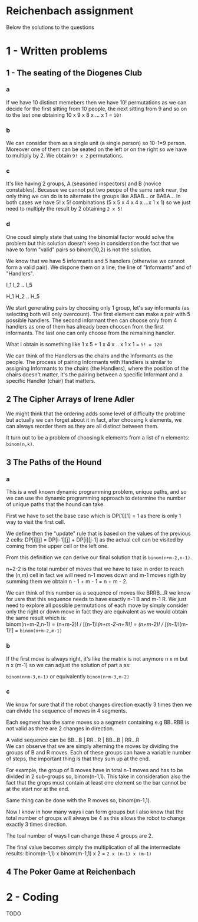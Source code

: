 # Reichenbach assignment
Below the solutions to the questions

# 1 - Written problems

## 1 - The seating of the Diogenes Club

### a
If we have 10 distinct memebers then we have 10! permutations as we can decide for the first sitting from 10 people, the next sitting from 9 and so on to the last one obtaining 10 x 9 x 8 x ... x 1 = `10!`

### b
We can consider them as a single unit (a single person) so 10-1=9 person.
Moreover one of them can be seated on the left or on the right
so we have to multiply by 2.
We obtain `9! x 2` permutations.

### c
It's like having 2 groups, A (seasoned inspectors) and B (novice constables). Becasue we cannot put two peope of the same rank near, the only thing we can do is to alternate the groups like
ABAB... or BABA...
In both cases we have 5! x 5! combinations (5 x 5 x 4 x 4 x ...x 1 x 1) so we just need to multiply the result by 2 obtaining `2 x 5!`

### d
One coudl simply state that using the binomial factor would solve the problem but this solution doesn't keep in consideration the fact that we have to form "valid" pairs so binom(10,2) is not the solution.

We know that we have 5 informants and 5 handlers (otherwise we cannot form a valid pair). We dispone them on a line, the line of "Informants" and of "Handlers".

I_1 I_2 .. I_5

H_1 H_2 .. H_5

We start generating pairs by choosing only 1 group, let's say informants (as selecting both will only overcount). The first element can make a pair with 5 possible handlers. The second informant then can choose only from 4 handlers as one of them has already been choosen from the first informants. The last one can only choose from the remaining handler.

What I obtain is something like 1 x 5 + 1 x 4 x .. x 1 x 1 = `5! = 120`

We can think of the Handlers as the chairs and the Informants as the people. The process of pairing Informants with Handlers is similar to assigning Informants to the chairs (the Handlers), where the position of the chairs doesn't matter, it's the pairing between a specific Informant and a specific Handler (chair) that matters.

## 2 The Cipher Arrays of Irene Adler
We might think that the ordering adds some level of difficulty the problme but actually we can forget about it in fact, after choosing k elements, we can always reorder them as they are all distinct between them.

It turn out to be a problem of choosing k elements from a list of n elements: `binom(n,k)`.

## 3 The Paths of the Hound

### a
This is a well known dynamic programming problem, unique paths, and so we can use the dynamic programming approach to determine the number of unique paths that the hound can take.

First we have to set the base case which is DP[1][1] = 1 as there is only 1 way to visit the first cell.

We define then the "update" rule that is based on the values of the previous 2 cells: DP[i][j] = DP[i-1][j] + DP[i][j-1] as the actual cell can be visited by coming from the upper cell or the left one.

From this definition we can derive our final solution that is `binom(n+m-2,n-1)`. 

n+2-2 is the total number of moves that we have to take in order to reach the (n,m) cell in fact we will need n-1 moves down and m-1 moves rigth by summing them we obtain n - 1 + m - 1 = n + m - 2.

We can think of this number as a sequence of moves like BRRB...R we know for usre that this sequence needs to have exactly n-1 B and m-1 R. We just need to explore all possible permutations of each move by simply consider only the right or down move in fact they are equivalent as we would obtain the same result which is:<br/>
binom(n+m-2,n-1) = (n+m-2)! / [(n-1)!*(n+m-2-n+1)!] = (n+m-2)! / [(n-1)!*(m-1)!] = `binom(n+m-2,m-1)`

### b
If the first move is always right, it's like the matrix is not anymore n x m but n x (m-1) so we can adjust the solution of part a as:

`binom(n+m-3,n-1)` or equivalently `binom(n+m-3,m-2)`

### c
We know for sure that if the robot changes direction exactly 3 times then we can divide the sequence of moves in 4 segments.

Each segment has the same moves so a segmetn containing e.g BB..RBB is not valid as there are 2 changes in direction.

A valid sequence can be BB...B | RR...R | BB...B | RR...R<br/>
We can observe that we are simply alterning the moves by dividing the groups of B and R moves. Each of these groups can have a variable number of steps, the important thing is that they sum up at the end.

For example, the group of B moves have in total n-1 moves and has to be divided in 2 sub-groups so, binom(n-1,1). This take in consideration also the fact that the grops must contain at least one element so the bar cannot be at the start nor at the end.

Same thing can be done with the R moves so, binom(m-1,1).

Now I know in how many ways i can form groups but I also know that the total number of groups will always be 4 as this allows the robot to change exactly 3 times direction.

The toal number of ways I can change these 4 groups are 2.

The final value becomes simply the multiplication of all the intermediate results: binom(n-1,1) x binom(m-1,1) x 2 = `2 x (n-1) x (m-1)`

## 4 The Poker Game at Reichenbach



# 2 - Coding
TODO